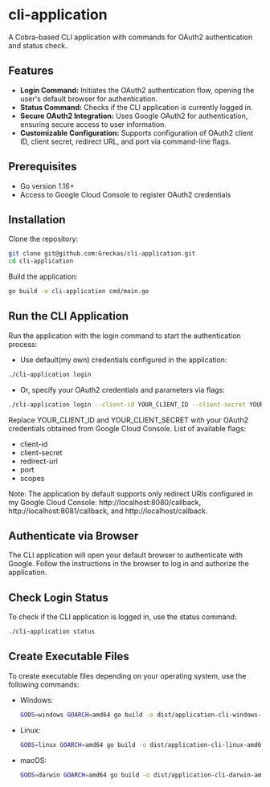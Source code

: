 # cli-application

A Cobra-based CLI application with commands for OAuth2 authentication and status check.

## Features

- **Login Command:** Initiates the OAuth2 authentication flow, opening the user's default browser for authentication.
- **Status Command:** Checks if the CLI application is currently logged in.
- **Secure OAuth2 Integration:** Uses Google OAuth2 for authentication, ensuring secure access to user information.
- **Customizable Configuration:** Supports configuration of OAuth2 client ID, client secret, redirect URL, and port via command-line flags.

## Prerequisites

- Go version 1.16+
- Access to Google Cloud Console to register OAuth2 credentials

## Installation

Clone the repository:

```sh
git clone git@github.com:Greckas/cli-application.git
cd cli-application
```

Build the application:

```sh
go build -o cli-application cmd/main.go
```

## Run the CLI Application

Run the application with the login command to start the authentication process:

- Use default(my own) credentials configured in the application:

```sh
./cli-application login
```

- Or, specify your OAuth2 credentials and parameters via flags:

```sh
./cli-application login --client-id YOUR_CLIENT_ID --client-secret YOUR_CLIENT_SECRET --redirect-url http://localhost:8080/callback --port 8080
```

  Replace YOUR_CLIENT_ID and YOUR_CLIENT_SECRET with your OAuth2 credentials obtained from Google Cloud Console.
  List of available flags:
  - client-id
  - client-secret
  - redirect-url
  - port
  - scopes

  Note: The application by default supports only redirect URIs configured in my Google Cloud Console: http://localhost:8080/callback, http://localhost:8081/callback, and http://localhost/callback.

## Authenticate via Browser

The CLI application will open your default browser to authenticate with Google. Follow the instructions in the browser to log in and authorize the application.

## Check Login Status

To check if the CLI application is logged in, use the status command:

```sh
./cli-application status
```

## Create Executable Files

To create executable files depending on your operating system, use the following commands:

- Windows:

  ```sh
  GOOS=windows GOARCH=amd64 go build -o dist/application-cli-windows-amd64.exe
  ```

- Linux:

  ```sh
  GOOS=linux GOARCH=amd64 go build -o dist/application-cli-linux-amd64
  ```

- macOS:

  ```sh
  GOOS=darwin GOARCH=amd64 go build -o dist/application-cli-darwin-amd64
  ```
